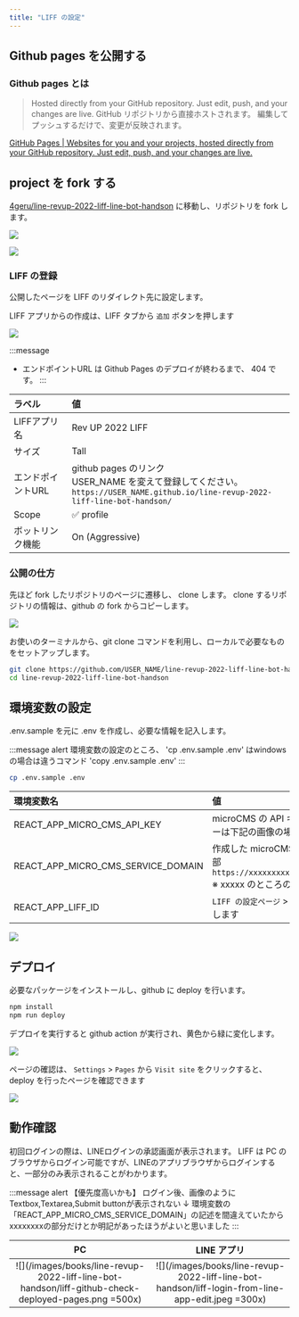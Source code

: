 ```yaml
---
title: "LIFF の設定"
---
```


## Github pages を公開する
### Github pages とは

> Hosted directly from your GitHub repository. Just edit, push, and your changes are live.
> GitHub リポジトリから直接ホストされます。 編集してプッシュするだけで、変更が反映されます。

[GitHub Pages | Websites for you and your projects, hosted directly from your GitHub repository. Just edit, push, and your changes are live.](https://pages.github.com/)

## project を fork する

[4geru/line-revup-2022-liff-line-bot-handson](https://github.com/4geru/line-revup-2022-liff-line-bot-handson) に移動し、リポジトリを fork します。

![](/images/books/line-revup-2022-liff-line-bot-handson/liff-fork-github-edit.png)

![](/images/books/line-revup-2022-liff-line-bot-handson/liff-confirm-github-edit.png)

### LIFF の登録

公開したページを LIFF のリダイレクト先に設定します。

LIFF アプリからの作成は、LIFF タブから `追加` ボタンを押します

![](/images/books/line-revup-2022-liff-line-bot-handson/line-liff-create-edit.png)

:::message
- エンドポイントURL は Github Pages のデプロイが終わるまで、 404 です。
:::

| ラベル | 値 |
| :--- | :--- |
| LIFFアプリ名 | Rev UP 2022 LIFF
| サイズ | Tall
| エンドポイントURL | github pages のリンク<br />USER_NAME を変えて登録してください。<br />`https://USER_NAME.github.io/line-revup-2022-liff-line-bot-handson/`
| Scope | ✅ profile
| ボットリンク機能 | On (Aggressive)

### 公開の仕方
先ほど fork したリポジトリのページに遷移し、 clone します。
clone するリポジトリの情報は、github の fork からコピーします。

![](/images/books/line-revup-2022-liff-line-bot-handson/liff-github-clone-edit.png)

お使いのターミナルから、git clone コマンドを利用し、ローカルで必要なものをセットアップします。

```sh
git clone https://github.com/USER_NAME/line-revup-2022-liff-line-bot-handson.git
cd line-revup-2022-liff-line-bot-handson
```

## 環境変数の設定

.env.sample を元に .env を作成し、必要な情報を記入します。

:::message alert
環境変数の設定のところ、
'cp .env.sample .env'
はwindowsの場合は違うコマンド
'copy .env.sample .env'
:::

```sh
cp .env.sample .env
```

| 環境変数名 | 値 |
| :--- | :--- |
| REACT_APP_MICRO_CMS_API_KEY | microCMS の API キーを設定します。 API キーは下記の画像の場所にあります。 |
| REACT_APP_MICRO_CMS_SERVICE_DOMAIN | 作成した microCMS のサービスの URL の一部 <br /> `https://xxxxxxxxxx.microcms.io/apis/liff` <br /> ※ xxxxx のところのみ |
| REACT_APP_LIFF_ID | `LIFF の設定ページ` > `LIFF` > `LIFF ID` をコピーします |

![](/images/books/line-revup-2022-liff-line-bot-handson/liff-micro-cms-show-api-key-edit.png)

## デプロイ

必要なパッケージをインストールし、github に deploy を行います。

```sh
npm install
npm run deploy
```

デプロイを実行すると github action が実行され、黄色から緑に変化します。

![](/images/books/line-revup-2022-liff-line-bot-handson/liff-github-action-check-edit.png)

ページの確認は、 `Settings` > `Pages` から `Visit site` をクリックすると、deploy を行ったページを確認できます

![](/images/books/line-revup-2022-liff-line-bot-handson/liff-github-check-deployed-unlogin-page.png)

## 動作確認

初回ログインの際は、LINEログインの承認画面が表示されます。
LIFF は PC のブラウザからログイン可能ですが、LINEのアプリブラウザからログインすると、一部分のみ表示されることがわかります。

:::message alert
【優先度高いかも】
ログイン後、画像のようにTextbox,Textarea,Submit buttonが表示されない
↓
環境変数の「REACT_APP_MICRO_CMS_SERVICE_DOMAIN」の記述を間違えていたから
xxxxxxxxの部分だけとか明記があったほうがよいと思いました
:::

| PC | LINE アプリ |
| :---: | :---: |
| ![](/images/books/line-revup-2022-liff-line-bot-handson/liff-github-check-deployed-pages.png =500x) | ![](/images/books/line-revup-2022-liff-line-bot-handson/liff-login-from-line-app-edit.jpeg =300x)
